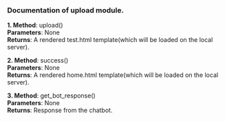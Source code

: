 ### Documentation of upload module.

**1. Method**: upload()<br/>
**Parameters**: None<br/>
**Returns**: A rendered test.html template(which will be loaded on the local server).<br/>

**2. Method**: success()<br/>
**Parameters**: None<br/>
**Returns**: A rendered home.html template(which will be loaded on the local server).<br/>

**3. Method**: get_bot_response()<br/>
**Parameters**: None<br/>
**Returns**: Response from the chatbot. 

